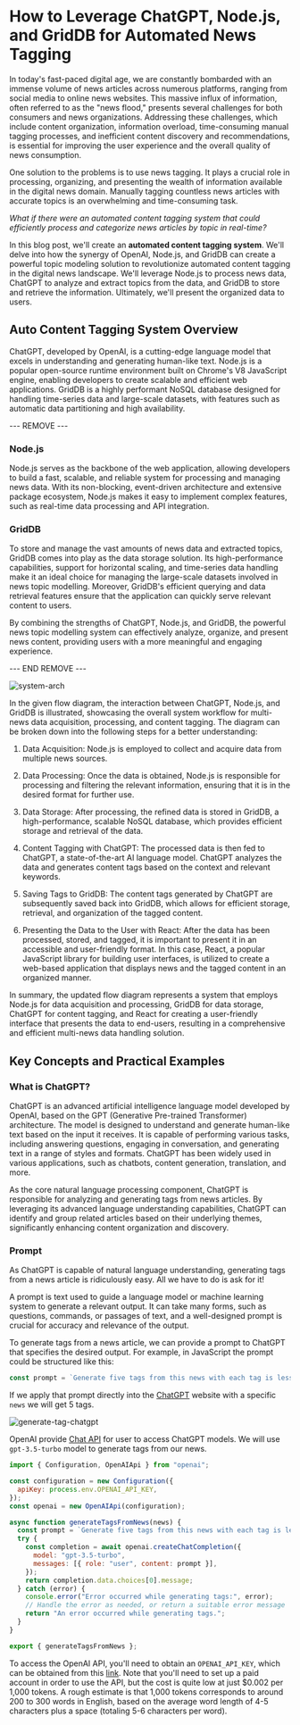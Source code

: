# How to Leverage ChatGPT, Node.js, and GridDB for Automated News Tagging

In today's fast-paced digital age, we are constantly bombarded with an immense volume of news articles across numerous platforms, ranging from social media to online news websites. This massive influx of information, often referred to as the "news flood," presents several challenges for both consumers and news organizations. Addressing these challenges, which include content organization, information overload, time-consuming manual tagging processes, and inefficient content discovery and recommendations, is essential for improving the user experience and the overall quality of news consumption.

One solution to the problems is to use news tagging. It plays a crucial role in processing, organizing, and presenting the wealth of information available in the digital news domain. Manually tagging countless news articles with accurate topics is an overwhelming and time-consuming task.

_What if there were an automated content tagging system that could efficiently process and categorize news articles by topic in real-time?_

In this blog post, we'll create an **automated content tagging system**. We'll delve into how the synergy of OpenAI, Node.js, and GridDB can create a powerful topic modeling solution to revolutionize automated content tagging in the digital news landscape. We'll leverage Node.js to process news data, ChatGPT to analyze and extract topics from the data, and GridDB to store and retrieve the information. Ultimately, we'll present the organized data to users.

## Auto Content Tagging System Overview

ChatGPT, developed by OpenAI, is a cutting-edge language model that excels in understanding and generating human-like text. Node.js is a popular open-source runtime environment built on Chrome's V8 JavaScript engine, enabling developers to create scalable and efficient web applications. GridDB is a highly performant NoSQL database designed for handling time-series data and large-scale datasets, with features such as automatic data partitioning and high availability.

--- REMOVE ---

### Node.js

Node.js serves as the backbone of the web application, allowing developers to build a fast, scalable, and reliable system for processing and managing news data. With its non-blocking, event-driven architecture and extensive package ecosystem, Node.js makes it easy to implement complex features, such as real-time data processing and API integration.

### GridDB

To store and manage the vast amounts of news data and extracted topics, GridDB comes into play as the data storage solution. Its high-performance capabilities, support for horizontal scaling, and time-series data handling make it an ideal choice for managing the large-scale datasets involved in news topic modelling. Moreover, GridDB's efficient querying and data retrieval features ensure that the application can quickly serve relevant content to users.

By combining the strengths of ChatGPT, Node.js, and GridDB, the powerful news topic modelling system can effectively analyze, organize, and present news content, providing users with a more meaningful and engaging experience.

--- END REMOVE ---

![system-arch](assets/images/system-arch.svg)

In the given flow diagram, the interaction between ChatGPT, Node.js, and GridDB is illustrated, showcasing the overall system workflow for multi-news data acquisition, processing, and content tagging. The diagram can be broken down into the following steps for a better understanding:

1. Data Acquisition: Node.js is employed to collect and acquire data from multiple news sources.

2. Data Processing: Once the data is obtained, Node.js is responsible for processing and filtering the relevant information, ensuring that it is in the desired format for further use.

3. Data Storage: After processing, the refined data is stored in GridDB, a high-performance, scalable NoSQL database, which provides efficient storage and retrieval of the data.

4. Content Tagging with ChatGPT: The processed data is then fed to ChatGPT, a state-of-the-art AI language model. ChatGPT analyzes the data and generates content tags based on the context and relevant keywords.

5. Saving Tags to GridDB: The content tags generated by ChatGPT are subsequently saved back into GridDB, which allows for efficient storage, retrieval, and organization of the tagged content.

6. Presenting the Data to the User with React: After the data has been processed, stored, and tagged, it is important to present it in an accessible and user-friendly format. In this case, React, a popular JavaScript library for building user interfaces, is utilized to create a web-based application that displays news and the tagged content in an organized manner.

In summary, the updated flow diagram represents a system that employs Node.js for data acquisition and processing, GridDB for data storage, ChatGPT for content tagging, and React for creating a user-friendly interface that presents the data to end-users, resulting in a comprehensive and efficient multi-news data handling solution.

## Key Concepts and Practical Examples

### What is ChatGPT?

ChatGPT is an advanced artificial intelligence language model developed by OpenAI, based on the GPT (Generative Pre-trained Transformer) architecture. The model is designed to understand and generate human-like text based on the input it receives. It is capable of performing various tasks, including answering questions, engaging in conversation, and generating text in a range of styles and formats. ChatGPT has been widely used in various applications, such as chatbots, content generation, translation, and more.

As the core natural language processing component, ChatGPT is responsible for analyzing and generating tags from news articles. By leveraging its advanced language understanding capabilities, ChatGPT can identify and group related articles based on their underlying themes, significantly enhancing content organization and discovery.

### Prompt

As ChatGPT is capable of natural language understanding, generating tags from a news article is ridiculously easy. All we have to do is ask for it!

A prompt is text used to guide a language model or machine learning system to generate a relevant output. It can take many forms, such as questions, commands, or passages of text, and a well-designed prompt is crucial for accuracy and relevance of the output.

To generate tags from a news article, we can provide a prompt to ChatGPT that specifies the desired output. For example, in JavaScript the prompt could be structured like this:

```js
const prompt = `Generate five tags from this news with each tag is less than 2 words:\n\n${news}`;
```

If we apply that prompt directly into the [ChatGPT](https://chat.openai.com/chat) website with a specific `news` we will get 5 tags.

![generate-tag-chatgpt](/assets/images/tag-generate-chatgpt.png)

OpenAI provide [Chat API](https://platform.openai.com/docs/api-reference/chat) for user to access ChatGPT models. We will use `gpt-3.5-turbo` model to generate tags from our news.

```js
import { Configuration, OpenAIApi } from "openai";

const configuration = new Configuration({
  apiKey: process.env.OPENAI_API_KEY,
});
const openai = new OpenAIApi(configuration);

async function generateTagsFromNews(news) {
  const prompt = `Generate five tags from this news with each tag is less than 2 words:\n\n${news}`;
  try {
    const completion = await openai.createChatCompletion({
      model: "gpt-3.5-turbo",
      messages: [{ role: "user", content: prompt }],
    });
    return completion.data.choices[0].message;
  } catch (error) {
    console.error("Error occurred while generating tags:", error);
    // Handle the error as needed, or return a suitable error message
    return "An error occurred while generating tags.";
  }
}

export { generateTagsFromNews };
```

To access the OpenAI API, you'll need to obtain an `OPENAI_API_KEY`, which can be obtained from this [link](https://platform.openai.com/account/api-keys). Note that you'll need to set up a paid account in order to use the API, but the cost is quite low at just $0.002 per 1,000 tokens. A rough estimate is that 1,000 tokens corresponds to around 200 to 300 words in English, based on the average word length of 4-5 characters plus a space (totaling 5-6 characters per word).
